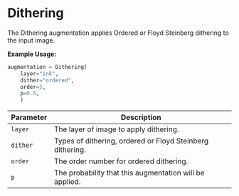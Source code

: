 # Dithering

The Dithering augmentation applies Ordered or Floyd Steinberg dithering to the input image.

**Example Usage:**

```python
augmentation = Dithering(
	layer="ink",
	dither="ordered",
	order=5,
	p=0.5,
    )
```

| Parameter | Description |
|---|---|
| `layer` | The layer of image to apply dithering. |
| `dither` | Types of dithering, ordered or Floyd Steinberg dithering. |
| `order` | The order number for ordered dithering. |
| `p` | The probability that this augmentation will be applied. |